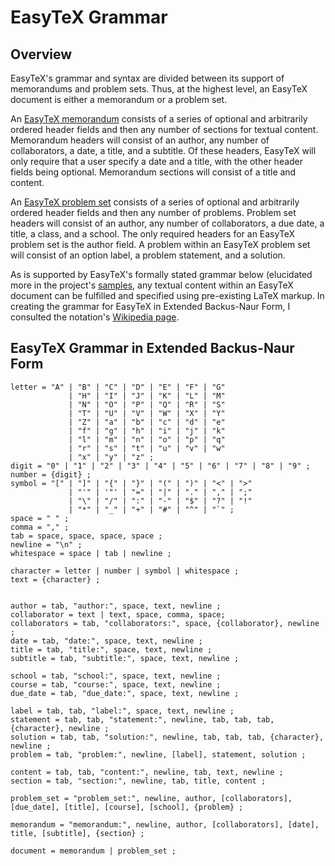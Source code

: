 # EasyTeX Grammar

## Overview

EasyTeX's grammar and syntax are divided between its support of memorandums and problem sets. Thus, at the highest level, an EasyTeX document is either a memorandum or a problem set.

An [EasyTeX memorandum](https://github.com/PaulDapolito/EasyTeX/blob/master/documents/memorandum.md) consists of a series of optional and arbitrarily ordered header fields and then any number of sections for textual content. Memorandum headers will consist of an author, any number of collaborators, a date, a title, and a subtitle. Of these headers, EasyTeX will only require that a user specify a date and a title, with the other header fields being optional. Memorandum sections will consist of a title and content. 

An [EasyTeX problem set](https://github.com/PaulDapolito/EasyTeX/blob/master/documents/problem_set.md) consists of a series of optional and arbitrarily ordered header fields and then any number of problems. Problem set headers will consist of an author, any number of collaborators, a due date, a title, a class, and a school. The only required headers for an EasyTeX problem set is the author field. A problem within an EasyTeX problem set will consist of an option label, a problem statement, and a solution.

As is supported by EasyTeX's formally stated grammar below (elucidated more in the project's [samples](https://github.com/PaulDapolito/EasyTeX/tree/master/samples), any textual content within an EasyTeX document can be fulfilled and specified using pre-existing LaTeX markup. In creating the grammar for EasyTeX in Extended Backus-Naur Form, I consulted the notation's [Wikipedia page](http://en.wikipedia.org/wiki/Extended_Backus%E2%80%93Naur_Form).

## EasyTeX Grammar in Extended Backus-Naur Form

	letter = "A" | "B" | "C" | "D" | "E" | "F" | "G"
	       		 | "H" | "I" | "J" | "K" | "L" | "M" 
	       		 | "N" | "O" | "P" | "Q" | "R" | "S" 
	       		 | "T" | "U" | "V" | "W" | "X" | "Y" 
	       		 | "Z" | "a" | "b" | "c" | "d" | "e"
	       		 | "f" | "g" | "h" | "i" | "j" | "k"
	       		 | "l" | "m" | "n" | "o" | "p" | "q"
	       		 | "r" | "s" | "t" | "u" | "v" | "w"
	       		 | "x" | "y" | "z" ;
	digit = "0" | "1" | "2" | "3" | "4" | "5" | "6" | "7" | "8" | "9" ;
	number = {digit} ;
	symbol = "[" | "]" | "{" | "}" | "(" | ")" | "<" | ">"
	       		 | "'" | '"' | "=" | "|" | "." | "," | ";" 
	       		 | "\" | "/" | ":" | "-" | "$" | "?" | "!" 
	       		 | "*" | "_" | "+" | "#" | "^" | "`" ;
	space = " " ;
	comma = "," ;
	tab = space, space, space, space ;
	newline = "\n" ;
	whitespace = space | tab | newline ;

	character = letter | number | symbol | whitespace ;
	text = {character} ;
	

	author = tab, "author:", space, text, newline ;
	collaborator = text | text, space, comma, space;
	collaborators = tab, "collaborators:", space, {collaborator}, newline ;
	date = tab, "date:", space, text, newline ;
	title = tab, "title:", space, text, newline ; 
	subtitle = tab, "subtitle:", space, text, newline ;

	school = tab, "school:", space, text, newline ;
	course = tab, "course:", space, text, newline ;
	due_date = tab, "due_date:", space, text, newline ;

	label = tab, tab, "label:", space, text, newline ;
	statement = tab, tab, "statement:", newline, tab, tab, tab, {character}, newline ;
	solution = tab, tab, "solution:", newline, tab, tab, tab, {character}, newline ;
	problem = tab, "problem:", newline, [label], statement, solution ;

	content = tab, tab, "content:", newline, tab, text, newline ;
	section = tab, "section:", newline, tab, title, content ;

	problem_set = "problem_set:", newline, author, [collaborators], [due_date], [title], [course], [school], {problem} ;

	memorandum = "memorandum:", newline, author, [collaborators], [date], title, [subtitle], {section} ;

	document = memorandum | problem_set ;
